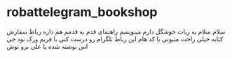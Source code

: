 # robattelegram_bookshop
سلام سلام 
یه ربات خوشگل دارم مینویسم راهنمای قدم به  قدمم هم  داره
رباط سفارش کتابه خیلی راحت متیونی با کد هام این رباط تلگرام رو درست کنی با فریم ورک نود جی اس نوشته شده 
یا علی برو توش
